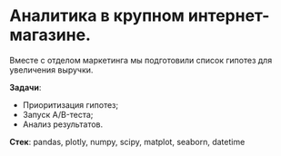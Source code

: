 # Аналитика в крупном интернет-магазине. 

Вместе с отделом маркетинга мы подготовили список гипотез для увеличения выручки.

**Задачи**:
* Приоритизация гипотез;
* Запуск A/B-теста;
* Анализ результатов.

**Стек**: pandas, plotly, numpy, scipy, matplot, seaborn, datetime
